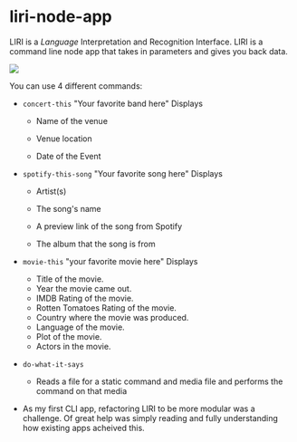 # liri-node-app
LIRI is a _Language_ Interpretation and Recognition Interface. LIRI is a command line node app that takes in parameters and gives you back data.


![](https://media.giphy.com/media/lSys0YCNrfzoIqRJxG/giphy.webp)

You can use 4 different commands:
  * `concert-this` "Your favorite band here"
    Displays
    * Name of the venue

    * Venue location

    * Date of the Event 

   * `spotify-this-song` "Your favorite song here"
    Displays
     * Artist(s)

     * The song's name

     * A preview link of the song from Spotify

     * The album that the song is from

   * `movie-this` "your favorite movie here"
    Displays
       * Title of the movie.
       * Year the movie came out.
       * IMDB Rating of the movie.
       * Rotten Tomatoes Rating of the movie.
       * Country where the movie was produced.
       * Language of the movie.
       * Plot of the movie.
       * Actors in the movie.
   * `do-what-it-says` 
       * Reads a file for a static command and media file and performs the command on that media

* As my first CLI app, refactoring LIRI to be more modular was a challenge. Of great help was simply reading and fully understanding how existing apps acheived this.
